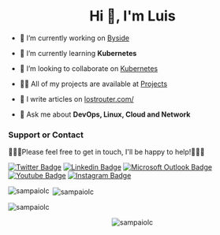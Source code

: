 <h1 align="center">Hi 👋, I'm Luis</h1>
  
- 🔭 I’m currently working on [Byside](https://byside.com/)

- 🌱 I’m currently learning **Kubernetes**

- 👯 I’m looking to collaborate on [Kubernetes](https://github.com/kubernetes/website)

- 👨‍💻 All of my projects are available at [Projects](https://github.com/Sampaiolc)

- 📝 I write articles on [lostrouter.com/](lostrouter.com/)

- 💬 Ask me about **DevOps, Linux, Cloud and Network**

<!--
#- Open source is something I'm interested in.
#- 
#- Artificial intelligence is an area I'm focusing on right now.
-->

### Support or Contact

👨🏻‍💻Please feel free to get in touch, I'll be happy to help!💁🏻‍♂️

[![Twitter Badge](https://img.shields.io/badge/-Sampaiolc1-blue?style=plastic&logo=Twitter&logoColor=white&link=https://twitter.com/Sampaiolc1)](https://twitter.com/Sampaiolc1/)
[![Linkedin Badge](https://img.shields.io/badge/-lcsampaio-blue?style=plastic&logo=Linkedin&logoColor=white&link=https://www.linkedin.com/in/lcsampaio/)](https://www.linkedin.com/in/lcsampaio/)
[![Microsoft Outlook Badge](https://img.shields.io/badge/-sampaio.lc@hotmail.com-0078D4?style=plastic&logo=microsoft-outlook&logoColor=white&link=mailto:sampaio.lc@hotmail.com)](mailto:sampaio.lc@hotmail.com)
[![Youtube Badge](https://img.shields.io/badge/-Lost%20Router-darkred?style=plastic&logo=youtube&logoColor=white&link=https://www.youtube.com/channel/UCN9qAoFu6fXtwhs_Z7Gr5Ug)](https://www.youtube.com/channel/UCN9qAoFu6fXtwhs_Z7Gr5Ug)
[![Instagram Badge](https://img.shields.io/badge/-lost.router-purple?style=plastic&logo=instagram&logoColor=white&link=https://instagram.com/lost.router/)](https://instagram.com/lost.router/)

<p><img align="left" src="https://github-readme-stats.vercel.app/api/top-langs?username=sampaiolc&show_icons=true&locale=en&layout=compact" alt="sampaiolc" /></p>

<p>&nbsp;<img align="center" src="https://github-readme-stats.vercel.app/api?username=sampaiolc&show_icons=true&locale=en" alt="sampaiolc" /></p>

<p><img align="center" src="https://github-readme-streak-stats.herokuapp.com/?user=sampaiolc&" alt="sampaiolc" /></p>



<p align="center"> <img src="https://komarev.com/ghpvc/?username=sampaiolc&label=Profile%20views&color=0e75b6&style=flat" alt="sampaiolc" /> </p>

<!--
**Sampaiolc/Sampaiolc** is a ✨ _special_ ✨ repository because its `README.md` (this file) appears on your GitHub profile.

Here are some ideas to get you started:

- 🔭 I’m currently working on ...
- 🌱 I’m currently learning ...
- 👯 I’m looking to collaborate on ...
- 🤔 I’m looking for help with ...
- 💬 Ask me about ...
- 📫 How to reach me: ...
- 😄 Pronouns: ...
- ⚡ Fun fact: ...
-->
